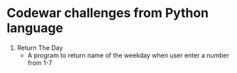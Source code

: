 # Codewar challenges from Python language

1. Return The Day 
   * A program to return name of the weekday when user enter a number from 1-7
